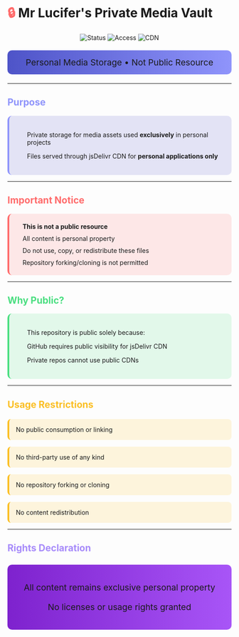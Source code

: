 # <span style="color: #ff6b6b">🔒</span> Mr Lucifer's Private Media Vault

<div align="center">
  <img src="https://img.shields.io/badge/Status-ACTIVE-00cc00?style=for-the-badge&logo=rocket" alt="Status">
  <img src="https://img.shields.io/badge/Access-PRIVATE-cc0000?style=for-the-badge&logo=lock" alt="Access">
  <img src="https://img.shields.io/badge/CDN-jsDelivr-0066cc?style=for-the-badge&logo=cloudflare" alt="CDN">
</div>

<div align="center" style="font-size: 1.2rem; margin: 20px 0; padding: 15px; background: linear-gradient(90deg, #4e54c8, #8f94fb); border-radius: 10px;">
  <i class="fas fa-shield-alt"></i> Personal Media Storage • <i class="fas fa-ban"></i> Not Public Resource
</div>

---

## <span style="color: #8f94fb"><i class="fas fa-bullseye"></i> Purpose</span>

<div style="display: flex; align-items: center; gap: 20px; background: rgba(79, 84, 200, 0.15); padding: 20px; border-radius: 10px; border-left: 4px solid #8f94fb;">
  <div style="font-size: 2rem; color: #8f94fb;"><i class="fas fa-database"></i></div>
  <div>
    <p>Private storage for media assets used <strong>exclusively</strong> in personal projects</p>
    <p>Files served through jsDelivr CDN for <strong>personal applications only</strong></p>
  </div>
</div>

---

## <span style="color: #ff6b6b"><i class="fas fa-exclamation-triangle"></i> Important Notice</span>

<div style="background: rgba(255, 107, 107, 0.15); padding: 20px; border-radius: 10px; border-left: 4px solid #ff6b6b;">
  <div style="display: flex; align-items: center; gap: 10px; margin-bottom: 10px;">
    <i class="fas fa-ban" style="color: #ff6b6b;"></i>
    <strong>This is not a public resource</strong>
  </div>
  
  <div style="display: flex; align-items: center; gap: 10px; margin-bottom: 10px;">
    <i class="fas fa-copyright" style="color: #ff6b6b;"></i>
    All content is personal property
  </div>
  
  <div style="display: flex; align-items: center; gap: 10px; margin-bottom: 10px;">
    <i class="fas fa-shield-alt" style="color: #ff6b6b;"></i>
    Do not use, copy, or redistribute these files
  </div>
  
  <div style="display: flex; align-items: center; gap: 10px;">
    <i class="fas fa-code-branch" style="color: #ff6b6b;"></i>
    Repository forking/cloning is not permitted
  </div>
</div>

---

## <span style="color: #4ade80"><i class="fas fa-question-circle"></i> Why Public?</span>

<div style="display: flex; align-items: center; gap: 20px; background: rgba(74, 222, 128, 0.15); padding: 20px; border-radius: 10px; border-left: 4px solid #4ade80;">
  <div style="font-size: 2rem; color: #4ade80;"><i class="fas fa-sync-alt"></i></div>
  <div>
    <p>This repository is public solely because:</p>
    <p><i class="fas fa-check-circle" style="color: #4ade80;"></i> GitHub requires public visibility for jsDelivr CDN</p>
    <p><i class="fas fa-check-circle" style="color: #4ade80;"></i> Private repos cannot use public CDNs</p>
  </div>
</div>

---

## <span style="color: #fbbf24"><i class="fas fa-hand-paper"></i> Usage Restrictions</span>

<div style="display: grid; grid-template-columns: repeat(auto-fit, minmax(250px, 1fr)); gap: 15px; margin-top: 20px;">
  <div style="background: rgba(251, 191, 36, 0.15); padding: 15px; border-radius: 8px; border-left: 4px solid #fbbf24;">
    <i class="fas fa-link-slash"></i> No public consumption or linking
  </div>
  
  <div style="background: rgba(251, 191, 36, 0.15); padding: 15px; border-radius: 8px; border-left: 4px solid #fbbf24;">
    <i class="fas fa-user-slash"></i> No third-party use of any kind
  </div>
  
  <div style="background: rgba(251, 191, 36, 0.15); padding: 15px; border-radius: 8px; border-left: 4px solid #fbbf24;">
    <i class="fas fa-ban"></i> No repository forking or cloning
  </div>
  
  <div style="background: rgba(251, 191, 36, 0.15); padding: 15px; border-radius: 8px; border-left: 4px solid #fbbf24;">
    <i class="fas fa-share-alt-slash"></i> No content redistribution
  </div>
</div>

---

## <span style="color: #a78bfa"><i class="fas fa-gavel"></i> Rights Declaration</span>

<div style="text-align: center; padding: 20px; background: linear-gradient(90deg, #7e22ce, #a855f7); border-radius: 10px; margin: 25px 0;">
  <p style="font-size: 1.2rem;"><i class="fas fa-crown"></i> All content remains exclusive personal property</p>
  <p style="font-size: 1.2rem;"><i class="fas fa-file-contract"></i> No licenses or usage rights granted</p>
</div>

<link rel="stylesheet" href="https://cdnjs.cloudflare.com/ajax/libs/font-awesome/6.4.0/css/all.min.css">
